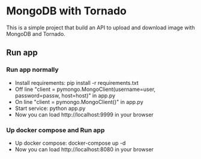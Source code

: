 # MongoDB with Tornado
 This is a simple project that build an API to upload and download image with MongoDB and Tornado.
## Run app
### Run app normally
- Install requirements: pip install -r requirements.txt
- Off line "client = pymongo.MongoClient(username=user, password=passw, host=host)" in app.py
- On line "client = pymongo.MongoClient()" in app.py
- Start service: python app.py
- Now you can load http://localhost:9999 in your browser
### Up docker compose and Run app
- Up docker compose: docker-compose up -d
- Now you can load http://localhost:8080 in your browser
